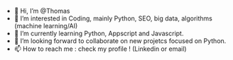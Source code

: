 - 👋 Hi, I’m @Thomas
- 👀 I’m interested in Coding, mainly Python, SEO, big data, algorithms (machine learning/AI)
- 🌱 I’m currently learning Python, Appscript and Javascript.
- 💞️ I’m looking forward to collaborate on new projetcs focused on Python.
- 📫 How to reach me : check my profile ! (Linkedin or email)
